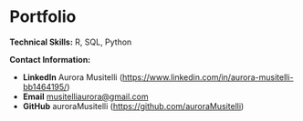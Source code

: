 # Portfolio

**Technical Skills:** R, SQL, Python

**Contact Information:**
- **LinkedIn** Aurora Musitelli (https://www.linkedin.com/in/aurora-musitelli-bb1464195/)
- **Email** musitelliaurora@gmail.com
- **GitHub** auroraMusitelli (https://github.com/auroraMusitelli)


